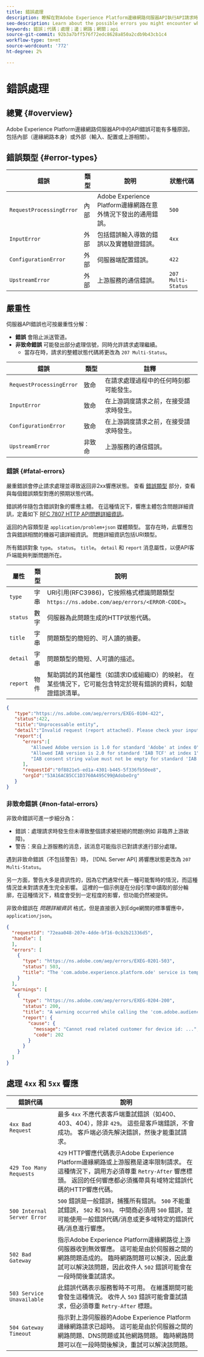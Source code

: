 ```yaml
---
title: 錯誤處理
description: 瞭解在對Adobe Experience Platform邊緣網路伺服器API執行API請求時可能遇到的錯誤。
seo-description: Learn about the possible errors you might encounter when performing API requests to the Adobe Experience Platform Edge Network Server API.
keywords: 錯誤；代碼；處理；邊；網路；網關；api
source-git-commit: 92b3a7bff576f72edc8628a850a2cdb9b43cb1c4
workflow-type: tm+mt
source-wordcount: '772'
ht-degree: 2%

---
```



# 錯誤處理

## 總覽 {#overview}

Adobe Experience Platform邊緣網路伺服器API中的API錯誤可能有多種原因，包括內部（邊緣網路本身）或外部（輸入、配置或上游相關）。

## 錯誤類型 {#error-types}

| 錯誤 | 類型 | 說明 | 狀態代碼 |
| --- | --- | --- | --- |
| `RequestProcessingError` | 內部 | Adobe Experience Platform邊緣網路在意外情況下發出的通用錯誤。 | `500` |
| `InputError` | 外部 | 包括錯誤輸入導致的錯誤以及實體驗證錯誤。 | `4xx` |
| `ConfigurationError` | 外部 | 伺服器端配置錯誤。 | `422` |
| `UpstreamError` | 外部 | 上游服務的通信錯誤。 | `207 Multi-Status` |

## 嚴重性

伺服器API錯誤也可按嚴重性分解：

* **錯誤** 會阻止派送管道。
* **非致命錯誤** 可能發出部分處理信號，同時允許請求處理繼續。
   * 當存在時，請求的整體狀態代碼將更改為 `207 Multi-Status`。

| 錯誤 | 類型 | 註釋 |
| --- | --- | --- |
| `RequestProcessingError` | 致命 | 在請求處理過程中的任何時刻都可能發生。 |
| `InputError` | 致命 | 在上游調度請求之前，在接受請求時發生。 |
| `ConfigurationError` | 致命 | 在上游調度請求之前，在接受請求時發生。 |
| `UpstreamError` | 非致命 | 上游服務的通信錯誤。 |

### 錯誤 {#fatal-errors}

嚴重錯誤會停止請求處理並導致返回非2xx響應狀態。 查看 [錯誤類型](#error-types) 部分，查看與每個錯誤類型對應的預期狀態代碼。

錯誤將伴隨包含錯誤對象的響應主體。 在這種情況下，響應主體包含問題詳細資訊，定義如下 [RFC 7807 HTTP API問題詳細資訊](https://tools.ietf.org/html/rfc7807)。

返回的內容類型是 `application/problem+json` 媒體類型。 當存在時，此響應包含與錯誤相關的機器可讀詳細資訊。 問題詳細資訊包括URI類型。

所有錯誤對象 `type`。 `status`。 `title`。 `detail` 和 `report` 消息屬性，以便API客戶端能夠判斷問題所在。

| 屬性 | 類型 | 說明 |
| -------- | ------ | ----------- |
| `type` | 字串 | URI引用(RFC3986)，它按照格式標識問題類型 `https://ns.adobe.com/aep/errors/<ERROR-CODE>`。 |
| `status` | 數字 | 伺服器為此問題生成的HTTP狀態代碼。 |
| `title` | 字串 | 問題類型的簡短的、可人讀的摘要。 |
| `detail` | 字串 | 問題類型的簡短、人可讀的描述。 |
| `report` | 物件 | 幫助調試的其他屬性（如請求ID或組織ID）的映射。 在某些情況下，它可能包含特定於現有錯誤的資料，如驗證錯誤清單。 |

```json
{
   "type":"https://ns.adobe.com/aep/errors/EXEG-0104-422",
   "status":422,
   "title":"Unprocessable entity",
   "detail":"Invalid request (report attached). Please check your input and try again.",
   "report":{
      "errors":[
         "Allowed Adobe version is 1.0 for standard 'Adobe' at index 0",
         "Allowed IAB version is 2.0 for standard 'IAB TCF' at index 1",
         "IAB consent string value must not be empty for standard 'IAB TCF' at index 1"
      ],
      "requestId":"0f8821e5-ed1a-4301-b445-5f336fb50ee8",
      "orgId":"53A16ACB5CC1D3760A495C99@AdobeOrg"
   }
}
```

### 非致命錯誤 {#non-fatal-errors}

非致命錯誤可進一步細分為：

* 錯誤：處理請求時發生但未導致整個請求被拒絕的問題(例如 非臨界上游故障)。
* 警告：來自上游服務的消息，該消息可能指示已對請求進行部分處理。

遇到非致命錯誤（不包括警告）時， [!DNL Server API] 將響應狀態更改為 `207 Multi-Status`。

另一方面，警告大多是資訊性的，因為它們通常代表一種可能暫時的情況，而這種情況並未對請求產生完全影響。 這裡的一個示例是在分段引擎中讀取的部分輪廓，在這種情況下，精度會受到一定程度的影響，但功能仍然被提供。

非致命錯誤在 _問題詳細資訊_ 格式，但是直接嵌入到Edge網關的標準響應中， `application/json`。

```json
{
  "requestId": "72eaa048-207e-4dde-bf16-0cb2b21336d5",
  "handle": [
  ],
  "errors": [
    {
      "type": "https://ns.adobe.com/aep/errors/EXEG-0201-503",
      "status": 503,
      "title": "The 'com.adobe.experience.platform.ode' service is temporarily unable to serve this request. Please try again later."
    }
  ],
  "warnings": [
    {
      "type": "https://ns.adobe.com/aep/errors/EXEG-0204-200",
      "status": 200,
      "title": "A warning occurred while calling the 'com.adobe.audiencemanager' service for this request.",
      "report": {
        "cause": {
          "message": "Cannot read related customer for device id: ...",
          "code": 202
        }
      }
    }
  ]
}
```

## 處理 `4xx` 和 `5xx` 響應


| 錯誤代碼 | 說明 |
|---|---|
| `4xx Bad Request` | 最多 `4xx` 不應代表客戶端重試錯誤（如400、403、404），除非 `429`。 這些是客戶端錯誤，不會成功。 客戶端必須先解決錯誤，然後才能重試請求。 |
| `429 Too Many Requests` | `429` HTTP響應代碼表示Adobe Experience Platform邊緣網路或上游服務是速率限制請求。 在這種情況下，調用方必須尊重 `Retry-After` 響應標頭。 返回的任何響應都必須攜帶具有域特定錯誤代碼的HTTP響應代碼。 |
| `500 Internal Server Error` | `500` 錯誤是一般錯誤，捕獲所有錯誤。 `500` 不能重試錯誤， `502` 和 `503`。 中間商必須用 `500` 錯誤，並可能使用一般錯誤代碼/消息或更多域特定的錯誤代碼/消息進行響應。 |
| `502 Bad Gateway` | 指示Adobe Experience Platform邊緣網路從上游伺服器收到無效響應。 這可能是由於伺服器之間的網路問題造成的。 臨時網路問題可以解決，因此重試可以解決該問題，因此收件人 `502` 錯誤可能會在一段時間後重試請求。 |
| `503 Service Unavailable` | 此錯誤代碼表示服務暫時不可用。 在維護期間可能會發生這種情況。 收件人 `503` 錯誤可能會重試請求，但必須尊重 `Retry-After` 標題。 |
| `504 Gateway Timeout` | 指示對上游伺服器的Adobe Experience Platform邊緣網路請求已超時。 這可能是由於伺服器之間的網路問題、DNS問題或其他網路問題。 臨時網路問題可以在一段時間後解決，重試可以解決該問題。 |
